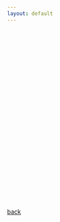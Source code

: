```yaml
---
layout: default
---
```


<!-- Load Leaflet -->
<link rel="stylesheet" href="https://unpkg.com/leaflet@1.3.4/dist/leaflet.css" integrity="sha512-puBpdR0798OZvTTbP4A8Ix/l+A4dHDD0DGqYW6RQ+9jxkRFclaxxQb/SJAWZfWAkuyeQUytO7+7N4QKrDh+drA==" crossorigin=""/>
<script
  src="https://code.jquery.com/jquery-2.2.4.min.js"
  integrity="sha256-BbhdlvQf/xTY9gja0Dq3HiwQF8LaCRTXxZKRutelT44="
  crossorigin="anonymous"></script>
<script src="https://unpkg.com/leaflet@1.3.4/dist/leaflet.js" integrity="sha512-nMMmRyTVoLYqjP9hrbed9S+FzjZHW5gY1TWCHA5ckwXZBadntCNs8kEqAWdrb9O7rxbCaA4lKTIWjDXZxflOcA==" crossorigin=""></script>

<!-- Create an element where the map will take place -->
<div id="mapid"></div>

<style>
#mapid { height: 400px; }
</style>

<script>
  
  
var mylayer = L.layerGroup().addTo( map )
var bg = L.tileLayer(
    'https://{s}.tile.openstreetmap.org/{z}/{x}/{y}.png', {
    attribution: 'Map data &copy; <a href="https://www.openstreetmap.org/">OpenStreetMap</a>'
    }).addTo(mymap);

  
//load GeoJSON from an external file
$.getJSON("https://raw.githubusercontent.com/Alickbird/Alickbird.github.io/main/oxfood.json", function( json ){
  L.geoJSON( json, {
    onEachFeature: addMyData,
  })
})
    
function addMyData( feature, layer ){
  mylayer.addLayer( layer )
  // some other code can go here, like adding a popup with layer.bindPopup("Hello")
}

// Initialize the map
// mapid is the id of the div where the map will appear
var map = L.map('mapid',{
  center: [51.76, -1.25],
  zoom: 12
 });

var layerControl = {
  "My Layer": mylayer, // an option to show or hide the layer you created from geojson
}

// Add the control component, a layer list with checkboxes for operational layers and radio buttons for basemaps
L.control.layers(layerControl ).addTo( map )

  
</script>

[back](./)
